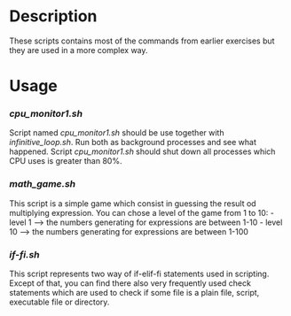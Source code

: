 # Description

These scripts contains most of the commands from earlier exercises but they are used in a more complex way.

# Usage
### *cpu_monitor1.sh*
Script named *cpu_monitor1.sh* should be use together with *infinitive_loop.sh*. Run both as background processes
and see what happened. Script *cpu_monitor1.sh* should shut down all processes which CPU uses is greater than 80%.

### *math_game.sh*
This script is a simple game which consist in guessing the result od multiplying expression. You can chose a level
of the game from 1 to 10:
	- level 1  --> the numbers generating for expressions are between 1-10
	- level 10 --> the numbers generating for expressions are between 1-100

### *if-fi.sh*
This script represents two way of if-elif-fi statements used in scripting. Except of that, you can find there
also very frequently used check statements which are used to check if some file is a plain file, script,
executable file or directory. 

